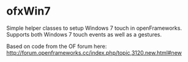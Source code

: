ofxWin7
=======

Simple helper classes to setup Windows 7 touch in openFrameworks. Supports both Windows 7 touch events as well as a gestures. 

Based on code from the OF forum here: http://forum.openframeworks.cc/index.php/topic,3120.new.html#new